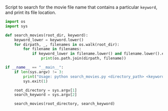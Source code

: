 Script to search for the movie file name that contains a particular `keyword`, and print its file location.

```python
import os
import sys

def search_movies(root_dir, keyword):
    keyword_lower = keyword.lower()
    for dirpath, _, filenames in os.walk(root_dir):
        for filename in filenames:
            if keyword_lower in filename.lower() and filename.lower().endswith(('.mp4', '.mkv', '.avi', '.mov')):
                print(os.path.join(dirpath, filename))

if __name__ == "__main__":
    if len(sys.argv) != 3:
        print("Usage: python search_movies.py <directory_path> <keyword>")
        sys.exit(1)

    root_directory = sys.argv[1]
    search_keyword = sys.argv[2]

    search_movies(root_directory, search_keyword)
```